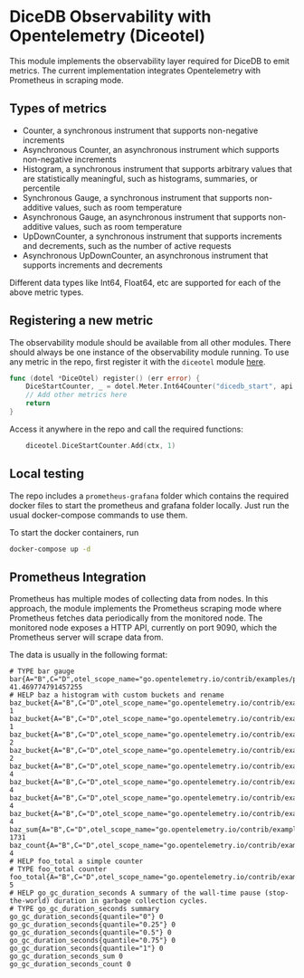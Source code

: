 # DiceDB Observability with Opentelemetry (Diceotel)

This module implements the observability layer required for DiceDB to emit metrics.
The current implementation integrates Opentelemetry with Prometheus in scraping mode.

## Types of metrics
- Counter, a synchronous instrument that supports non-negative increments
- Asynchronous Counter, an asynchronous instrument which supports non-negative increments
- Histogram, a synchronous instrument that supports arbitrary values that are statistically meaningful, such as histograms, summaries, or percentile
- Synchronous Gauge, a synchronous instrument that supports non-additive values, such as room temperature
- Asynchronous Gauge, an asynchronous instrument that supports non-additive values, such as room temperature
- UpDownCounter, a synchronous instrument that supports increments and decrements, such as the number of active requests
- Asynchronous UpDownCounter, an asynchronous instrument that supports increments and decrements

Different data types like Int64, Float64, etc are supported for each of the above metric types.

## Registering a new metric

The observability module should be available from all other modules. There should always
be one instance of the observability module running.
To use any metric in the repo, first register it with the `diceotel` module [here](/internal/diceotel/metrics.go).
```go
func (dotel *DiceOtel) register() (err error) {
	DiceStartCounter, _ = dotel.Meter.Int64Counter("dicedb_start", api.WithDescription("A counter for the start of the DiceDB server"))
	// Add other metrics here
	return
}
```

Access it anywhere in the repo and call the required functions:
```go
	diceotel.DiceStartCounter.Add(ctx, 1)
```

## Local testing
The repo includes a `prometheus-grafana` folder which contains the required docker files to start the prometheus
and grafana folder locally.
Just run the usual docker-compose commands to use them.

To start the docker containers, run
```bash
docker-compose up -d
```

## Prometheus Integration
Prometheus has multiple modes of collecting data from nodes. In this approach, the module
implements the Prometheus scraping mode where Prometheus fetches data periodically from the
monitored node. The monitored node exposes a HTTP API, currently on port 9090, which the Prometheus
server will scrape data from.

The data is usually in the following format:
```# HELP bar a fun little gauge                                                                                                                                                               
# TYPE bar gauge                                                                                                                                                                            
bar{A="B",C="D",otel_scope_name="go.opentelemetry.io/contrib/examples/prometheus",otel_scope_version=""} 41.469774791457255                                                                 
# HELP baz a histogram with custom buckets and rename
baz_bucket{A="B",C="D",otel_scope_name="go.opentelemetry.io/contrib/examples/prometheus",otel_scope_version="",le="64"} 1 
baz_bucket{A="B",C="D",otel_scope_name="go.opentelemetry.io/contrib/examples/prometheus",otel_scope_version="",le="128"} 1
baz_bucket{A="B",C="D",otel_scope_name="go.opentelemetry.io/contrib/examples/prometheus",otel_scope_version="",le="256"} 2
baz_bucket{A="B",C="D",otel_scope_name="go.opentelemetry.io/contrib/examples/prometheus",otel_scope_version="",le="512"} 2
baz_bucket{A="B",C="D",otel_scope_name="go.opentelemetry.io/contrib/examples/prometheus",otel_scope_version="",le="1024"} 4
baz_bucket{A="B",C="D",otel_scope_name="go.opentelemetry.io/contrib/examples/prometheus",otel_scope_version="",le="2048"} 4
baz_bucket{A="B",C="D",otel_scope_name="go.opentelemetry.io/contrib/examples/prometheus",otel_scope_version="",le="4096"} 4
baz_bucket{A="B",C="D",otel_scope_name="go.opentelemetry.io/contrib/examples/prometheus",otel_scope_version="",le="+Inf"} 4
baz_sum{A="B",C="D",otel_scope_name="go.opentelemetry.io/contrib/examples/prometheus",otel_scope_version=""} 1731                                                                           
baz_count{A="B",C="D",otel_scope_name="go.opentelemetry.io/contrib/examples/prometheus",otel_scope_version=""} 4
# HELP foo_total a simple counter
# TYPE foo_total counter
foo_total{A="B",C="D",otel_scope_name="go.opentelemetry.io/contrib/examples/prometheus",otel_scope_version=""} 5
# HELP go_gc_duration_seconds A summary of the wall-time pause (stop-the-world) duration in garbage collection cycles.
# TYPE go_gc_duration_seconds summary
go_gc_duration_seconds{quantile="0"} 0
go_gc_duration_seconds{quantile="0.25"} 0
go_gc_duration_seconds{quantile="0.5"} 0
go_gc_duration_seconds{quantile="0.75"} 0
go_gc_duration_seconds{quantile="1"} 0
go_gc_duration_seconds_sum 0
go_gc_duration_seconds_count 0
```

